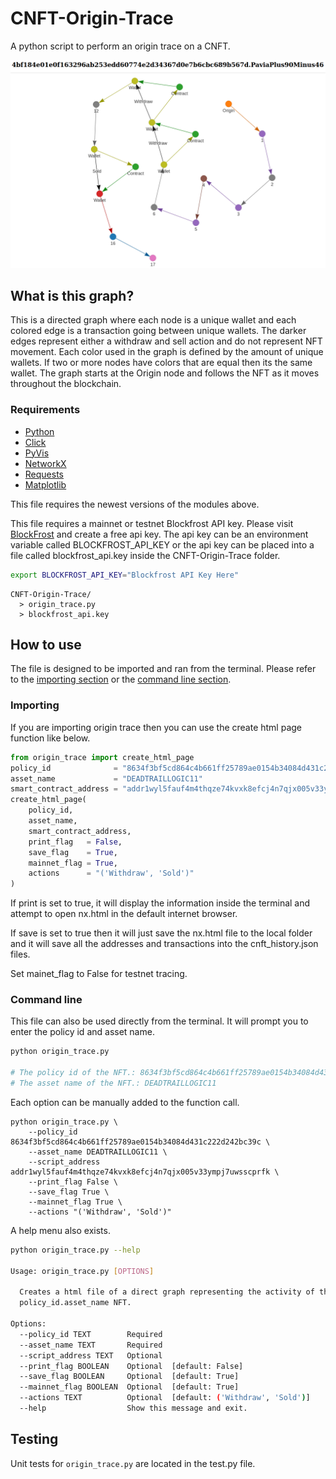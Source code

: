 # CNFT-Origin-Trace

A python script to perform an origin trace on a CNFT.

![alt text](nx_html_image.png)

## What is this graph?

This is a directed graph where each node is a unique wallet and each colored edge is a transaction going between unique wallets. The darker edges represent either a withdraw and sell action and do not represent NFT movement. Each color used in the graph is defined by the amount of unique wallets. If two or more nodes have colors that are equal then its the same wallet. The graph starts at the Origin node and follows the NFT as it moves throughout the blockchain.

### Requirements

- [Python](https://www.python.org/downloads/)
- [Click](https://github.com/pallets/click/)
- [PyVis](https://github.com/WestHealth/pyvis)
- [NetworkX](https://github.com/networkx/networkx)
- [Requests](https://github.com/psf/requests)
- [Matplotlib](https://github.com/matplotlib/matplotlib)

This file requires the newest versions of the modules above.

This file requires a mainnet or testnet Blockfrost API key. Please visit [BlockFrost](https://blockfrost.io/) and create a free api key. The api key can be an environment variable called BLOCKFROST_API_KEY or the api key can be placed into a file called blockfrost_api.key inside the CNFT-Origin-Trace folder.

```bash
export BLOCKFROST_API_KEY="Blockfrost API Key Here"
```

```
CNFT-Origin-Trace/
  > origin_trace.py
  > blockfrost_api.key
```

## How to use

The file is designed to be imported and ran from the terminal. Please refer to the [importing section](#importing) or the [command line section](#command-line).

### Importing

If you are importing origin trace then you can use the create html page function like below.

```py
from origin_trace import create_html_page
policy_id              = "8634f3bf5cd864c4b661ff25789ae0154b34084d431c222d242bc39c"
asset_name             = "DEADTRAILLOGIC11"
smart_contract_address = "addr1wyl5fauf4m4thqze74kvxk8efcj4n7qjx005v33ympj7uwsscprfk"
create_html_page(
    policy_id,
    asset_name,
    smart_contract_address,
    print_flag   = False,
    save_flag    = True,
    mainnet_flag = True,
    actions      = "('Withdraw', 'Sold')"
)
```

If print is set to true, it will display the information inside the terminal and attempt to open nx.html in the default internet browser. 

If save is set to true then it will just save the nx.html file to the local folder and it will save all the addresses and transactions into the cnft_history.json files.

Set mainet_flag to False for testnet tracing.

### Command line

This file can also be used directly from the terminal. It will prompt you to enter the policy id and asset name.

```bash
python origin_trace.py

# The policy id of the NFT.: 8634f3bf5cd864c4b661ff25789ae0154b34084d431c222d242bc39c
# The asset name of the NFT.: DEADTRAILLOGIC11
```

Each option can be manually added to the function call.
```
python origin_trace.py \
    --policy_id 8634f3bf5cd864c4b661ff25789ae0154b34084d431c222d242bc39c \
    --asset_name DEADTRAILLOGIC11 \
    --script_address addr1wyl5fauf4m4thqze74kvxk8efcj4n7qjx005v33ympj7uwsscprfk \
    --print_flag False \
    --save_flag True \
    --mainnet_flag True \
    --actions "('Withdraw', 'Sold')"
```

A help menu also exists.

```bash
python origin_trace.py --help

Usage: origin_trace.py [OPTIONS]

  Creates a html file of a direct graph representing the activity of the
  policy_id.asset_name NFT.

Options:
  --policy_id TEXT        Required
  --asset_name TEXT       Required
  --script_address TEXT   Optional
  --print_flag BOOLEAN    Optional  [default: False]
  --save_flag BOOLEAN     Optional  [default: True]
  --mainnet_flag BOOLEAN  Optional  [default: True]
  --actions TEXT          Optional  [default: ('Withdraw', 'Sold')]
  --help                  Show this message and exit.
```

## Testing

Unit tests for ```origin_trace.py``` are located in the test.py file.

